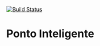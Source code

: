[![Build Status](https://travis-ci.org/JacksonSildu/ponto-inteligente.svg?branch=master)](https://travis-ci.org/JacksonSildu/ponto-inteligente)

# Ponto Inteligente